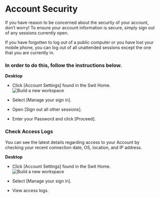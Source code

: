 # Account Security

 If you have reason to be concerned about the security of your account, don’t worry! To ensure your account information is secure, simply sign out of any sessions currently open.

 If you have forgotten to log out of a public computer or you have lost your mobile phone, you can log out of all unattended sessions except the one that you are currently in.

   
 ### In order to do this, follow the instructions below.



**Desktop** 

* Click [Account Settings] found in the Swit Home. ![Build a new workspace](https://files.swit.io/help_image/FB_AC5_acoountProfile.png) 


* Select [Manage your sign in].


* Open [Sign out all other sessions].


* Enter your Password and click [Proceed].
    
 ### Check Access Logs

 You can see the latest details regarding access to your Account by checking your recent connection date, OS, location, and IP address.



**Desktop** 

* Click [Account Settings] found in the Swit Home. ![Build a new workspace](https://files.swit.io/help_image/FB_AC5_acoountProfile.png) 


* Select [Manage your sign in].


* View access logs.
  